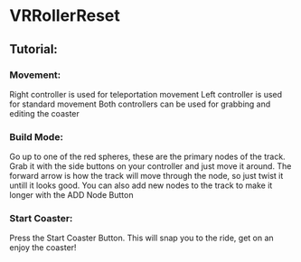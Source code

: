 # VRRollerReset
## Tutorial:
### Movement:
Right controller is used for teleportation movement
Left controller is used for standard movement
Both controllers can be used for grabbing and editing the coaster
### Build Mode:
Go up to one of the red spheres, these are the primary nodes of the track.
Grab it with the side buttons on your controller and just move it around.
The forward arrow is how the track will move through the node, so just twist it untill it looks good.
You can also add new nodes to the track to make it longer with the ADD Node Button
### Start Coaster:
Press the Start Coaster Button. This will snap you to the ride, get on an enjoy the coaster!
